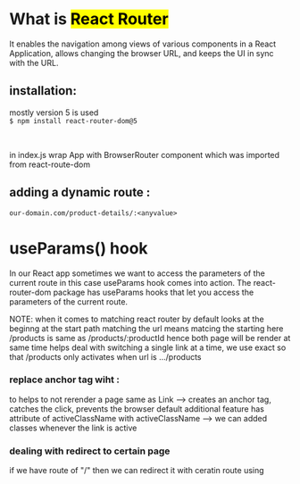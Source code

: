 # What is <mark>React Router</mark> 
It enables the navigation among views of various components in a React Application, allows changing the browser URL, and keeps the UI in sync with the URL.

## installation: 
mostly version 5 is used <br>
`$ npm install react-router-dom@5`

<br>

in index.js wrap App with BrowserRouter component which was imported from react-route-dom

## adding a dynamic route :
```
our-domain.com/product-details/:<anyvalue> 
```
# useParams() hook 
In our React app sometimes we want to access the parameters of the current route in this case useParams hook comes into action. The react-router-dom package has useParams hooks that let you access the parameters of the current route.

NOTE: 
when it comes to matching react router by default looks at the beginng at the start path 
matching the url means matcing the starting here /products is same as /products/:productId
hence both page will be render at same time
<Switch> helps deal with switching a single link at a time, we use exact so that /products only activates when url is .../products

### replace anchor tag <a></a> wiht :
<Link></Link> to helps to not rerender a page 
<NavLink></NavLink> same as Link --> creates an anchor tag, catches the click, prevents the browser default additional feature has attribute of activeClassName
with activeClassName --> we can added classes whenever the link is active

### dealing with redirect to certain page
if we have route of "/" then we can redirect it with ceratin route using <Redirect to="/component" />
